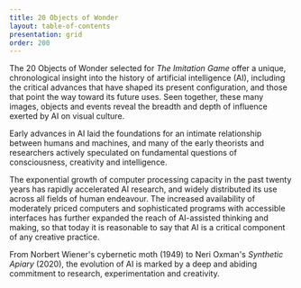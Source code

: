 ```yaml
---
title: 20 Objects of Wonder
layout: table-of-contents
presentation: grid
order: 200
---
```

The 20 Objects of Wonder selected for *The Imitation Game* offer a unique, chronological insight into the history of artificial intelligence (AI), including the critical advances that have shaped its present configuration, and those that point the way toward its future uses. Seen together, these many images, objects and events reveal the breadth and depth of influence exerted by AI on visual culture.

Early advances in AI laid the foundations for an intimate relationship between humans and machines, and many of the early theorists and researchers actively speculated on fundamental questions of consciousness, creativity and intelligence.

The exponential growth of computer processing capacity in the past twenty years has rapidly accelerated AI research, and widely distributed its use across all fields of human endeavour. The increased availability of moderately priced computers and sophisticated programs with accessible interfaces has further expanded the reach of AI-assisted thinking and making, so that today it is reasonable to say that AI is a critical component of any creative practice.

From Norbert Wiener's cybernetic moth (1949) to Neri Oxman's *Synthetic Apiary* (2020), the evolution of AI is marked by a deep and abiding commitment to research, experimentation and creativity.
